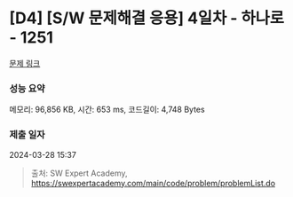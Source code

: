 # [D4] [S/W 문제해결 응용] 4일차 - 하나로 - 1251 

[문제 링크](https://swexpertacademy.com/main/code/problem/problemDetail.do?contestProbId=AV15StKqAQkCFAYD) 

### 성능 요약

메모리: 96,856 KB, 시간: 653 ms, 코드길이: 4,748 Bytes

### 제출 일자

2024-03-28 15:37



> 출처: SW Expert Academy, https://swexpertacademy.com/main/code/problem/problemList.do